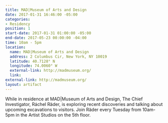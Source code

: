```yaml
---
title: MAD|Museum of Arts and Design
date: 2017-01-31 16:46:00 -05:00
categories:
- Residency
position: 1
start-date: 2017-01-31 01:00:00 -05:00
end-date: 2017-05-23 00:00:00 -04:00
time: 10am - 5pm
location:
  name: MAD|Museum of Arts and Design
  address: 2 Columbus Cir, New York, NY 10019
  latitude: 40.7128° N
  longitude: 74.0060° W
  external-link: http://madmuseum.org/
  link: 
external-link: http://madmuseum.org/
layout: artifact
---
```


While in residence at MAD|Museum of Arts and Design, The Chief Investigator, Ráchel Räder, is exploring recent discoveries and talking about upcoming excavations to visitors. Join Räder every Tuesday from 10am- 5pm in the Artist Studios on the 5th floor. 
